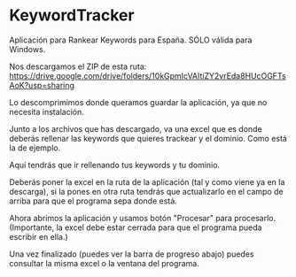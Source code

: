 # KeywordTracker
Aplicación para Rankear Keywords para España. SÓLO válida para Windows.

Nos descargamos el ZIP de esta ruta: https://drive.google.com/drive/folders/10kGpmIcVAItiZY2vrEda8HUcOGFTsAoK?usp=sharing

Lo descomprimimos donde queramos guardar la aplicación, ya que no necesita instalación.

Junto a los archivos que has descargado, va una excel que es donde deberás rellenar las keywords que quieres trackear y el dominio. Como está la de ejemplo.

Aquí tendrás que ir rellenando tus keywords y tu dominio.

Deberás poner la excel en la ruta de la aplicación (tal y como viene ya en la descarga), si la pones en otra ruta tendrás que actualizarlo en el campo de arriba para que el programa sepa donde está.

Ahora abrimos la aplicación y usamos botón "Procesar" para procesarlo. (Importante, la excel debe estar cerrada para que el programa pueda escribir en ella.)

Una vez finalizado (puedes ver la barra de progreso abajo) puedes consultar la misma excel o la ventana del programa.
